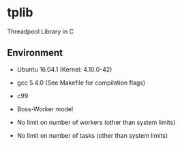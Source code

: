 # tplib
Threadpool Library in C

## Environment
* Ubuntu 16.04.1 (Kernel: 4.10.0-42)
* gcc 5.4.0 (See Makefile for compilation flags)
* c99


* Boss-Worker model
* No limit on number of workers (other than system limits)
* No limit on number of tasks (other than system limits)



